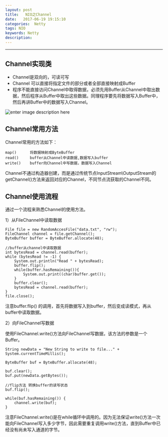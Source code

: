 ```yaml
---
layout: post
title:   NIO之Channel
date:   2017-06-19 19:15:10
categories:  Netty
tags: NIO
keywords: Netty
description: 
---
```

----------------------------------
## Channel实现类
* Channel是双向的，可读可写
* Channel 可以直接将指定文件的部分或者全部直接映射成Buffer
* 程序不能直接访问Channel中取得数据，必须先用Buffer从Channel中取出数据，然后程序从Buffer中取出这些数据。同理程序要先将数据写入Buffer中，然后再讲Buffer中的数据写入Channel。

![enter image description here](http://p7lixluhf.bkt.clouddn.com/Channel%281%29.jpg)


## Channel常用方法
Channel常用的方法如下：

```
map()      将数据映射成ByteBuffer
read()     buffer从Channel中读数据,数据写入buffer 
write()    buffer向Channel中写数据，数据写入Channel
```
Channel不通过构造器创建，而是通过传统节点InputStream\OutputStream的getChannel()方法来返回对应的Channel，不同节点流获取的Channel不同。

## Channel使用流程
通过一个流程来熟悉Channel的使用方法。

1）从FileChannel中读取数据
```
File file = new RandomAccesFile("data.txt", "rw");
FileChannel channel = file.getChannel(); 
ByteBuffer buffer = ByteBuffer.allocate(48); 

//buffer从channel中读取数据
int bytesRead = channel.read(buffer); 
while (bytesRead != -1) { 
	System.out.println("Read " + bytesRead); 
	buffer.flip(); 
	while(buffer.hasRemaining()){ 
		System.out.print((char)buffer.get()); 
	} 
	buffer.clear(); 
	bytesRead = channel.read(buffer); 
} 
file.close();
```
注意buffer.flip() 的调用，首先将数据写入到buffer，然后变成读模式，再从buffer中读取数据。

2）向FileChannel写数据

使用FileChannel.write()方法向FileChannel写数据，该方法的参数是一个Buffer。
```
String newData = "New String to write to file..." + System.currentTimeMillis();

ByteBuffer buf = ByteBuffer.allocate(48);

buf.clear();
buf.put(newData.getBytes());

//flip方法 转换buffer的读写状态
buf.flip();

while(buf.hasRemaining()) {
    channel.write(buf);
}
```
注意FileChannel.write()是在while循环中调用的。因为无法保证write()方法一次能向FileChannel写入多少字节，因此需要重复调用write()方法，直到Buffer中已经没有尚未写入通道的字节。